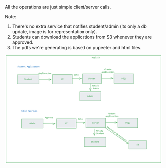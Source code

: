 All the operations are just simple client/server calls.

Note: 
1. There's no extra service that notifies student/admin (its only a db update, image is for representation only).
2. Students can download the applications from S3 whenever they are approved.
3. The pdfs we're generating is based on pupeeter and html files.
   
![applify](applify.png)